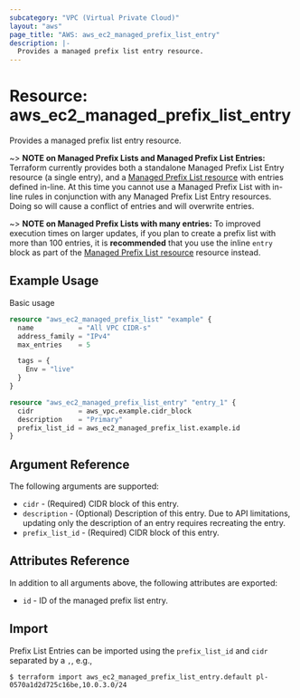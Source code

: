 ```yaml
---
subcategory: "VPC (Virtual Private Cloud)"
layout: "aws"
page_title: "AWS: aws_ec2_managed_prefix_list_entry"
description: |-
  Provides a managed prefix list entry resource.
---
```


# Resource: aws_ec2_managed_prefix_list_entry

Provides a managed prefix list entry resource.

~> **NOTE on Managed Prefix Lists and Managed Prefix List Entries:** Terraform
currently provides both a standalone Managed Prefix List Entry resource (a single entry),
and a [Managed Prefix List resource](ec2_managed_prefix_list.html) with entries defined
in-line. At this time you cannot use a Managed Prefix List with in-line rules in
conjunction with any Managed Prefix List Entry resources. Doing so will cause a conflict
of entries and will overwrite entries.

~> **NOTE on Managed Prefix Lists with many entries:**  To improved execution times on larger
updates, if you plan to create a prefix list with more than 100 entries, it is **recommended**
that you use the inline `entry` block as part of the [Managed Prefix List resource](ec2_managed_prefix_list.html)
resource instead.

## Example Usage

Basic usage

```terraform
resource "aws_ec2_managed_prefix_list" "example" {
  name           = "All VPC CIDR-s"
  address_family = "IPv4"
  max_entries    = 5

  tags = {
    Env = "live"
  }
}

resource "aws_ec2_managed_prefix_list_entry" "entry_1" {
  cidr           = aws_vpc.example.cidr_block
  description    = "Primary"
  prefix_list_id = aws_ec2_managed_prefix_list.example.id
}
```

## Argument Reference

The following arguments are supported:

* `cidr` - (Required) CIDR block of this entry.
* `description` - (Optional) Description of this entry. Due to API limitations, updating only the description of an entry requires recreating the entry.
* `prefix_list_id` - (Required) CIDR block of this entry.

## Attributes Reference

In addition to all arguments above, the following attributes are exported:

* `id` - ID of the managed prefix list entry.

## Import

Prefix List Entries can be imported using the `prefix_list_id` and `cidr` separated by a `,`, e.g.,

```
$ terraform import aws_ec2_managed_prefix_list_entry.default pl-0570a1d2d725c16be,10.0.3.0/24
```

<!-- cache-key: cdktf-0.17.0-pre.15 input-8044d9df33545e75bc4f855bebf836afa8d3e58985e94cca9f369fb466375d88 -->
